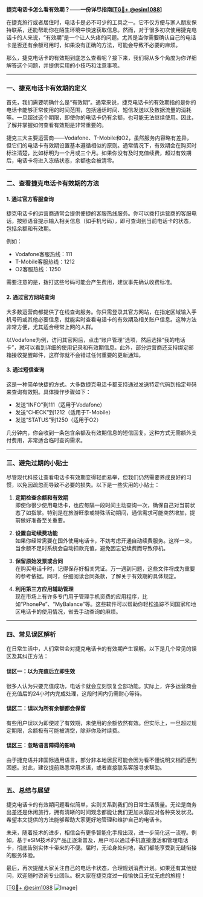 **捷克电话卡怎么看有效期？——一份详尽指南[[TG💪+ @esim1088](https://t.me/s/esim1088)]**

在捷克旅行或者居住时，电话卡是必不可少的工具之一。它不仅方便与家人朋友保持联系，还能帮助你在陌生环境中快速获取信息。然而，对于很多初次使用捷克电话卡的人来说，“有效期”是一个让人头疼的问题。尤其是当你需要确认自己的电话卡是否还有余额可用时，如果没有正确的方法，可能会导致不必要的麻烦。

那么，捷克电话卡的有效期到底怎么查看呢？接下来，我们将从多个角度为你详细解答这个问题，并提供实用的小技巧和注意事项。

---

### 一、捷克电话卡有效期的定义

首先，我们需要明确什么是“有效期”。通常来说，捷克电话卡的有效期指的是你的电话卡能够正常使用的时间范围，包括通话时间、短信发送以及数据流量的消耗等。一旦超过这个期限，即使你的电话卡仍有余额，也可能无法继续使用。因此，了解并掌握如何查看有效期是非常重要的。

捷克三大主要运营商——Vodafone、T-Mobile和O2，虽然服务内容略有差异，但它们的电话卡有效期设置基本遵循相似的原则。通常情况下，有效期会在购买时标注清楚，比如标明为一个月或三个月。如果你没有及时充值续费，超过有效期后，电话卡将进入冻结状态，余额也会被清零。

---

### 二、查看捷克电话卡有效期的方法

#### 1. **通过官方客服查询**
捷克电话卡的运营商通常会提供便捷的客服热线服务。你可以拨打运营商的客服电话，按照语音提示输入相关信息（如手机号码），即可查询到当前电话卡的状态，包括余额和有效期。

例如：
- Vodafone客服热线：111
- T-Mobile客服热线：1212
- O2客服热线：1250

需要注意的是，拨打这些号码可能会产生费用，建议事先确认收费标准。

#### 2. **通过官方网站查询**
大多数运营商都提供了在线查询服务。你只需登录其官方网站，在指定区域输入手机号码或其他必要信息，就能实时查看电话卡的有效期及相关账户信息。这种方法非常方便，尤其适合经常上网的人群。

以Vodafone为例，访问其官网后，点击“账户管理”选项，然后选择“我的电话卡”，就可以看到详细的使用记录和有效期信息。此外，部分运营商还支持绑定邮箱接收提醒邮件，这样你就不会错过任何重要的更新通知。

#### 3. **通过短信查询**
这是一种简单快捷的方式。大多数捷克电话卡都支持通过发送特定代码到指定号码来查询有效期。具体操作步骤如下：

- 发送“INFO”到111（适用于Vodafone）
- 发送“CHECK”到1212（适用于T-Mobile）
- 发送“STATUS”到1250（适用于O2）

几分钟内，你会收到一条包含余额及有效期信息的短信回复。这种方式无需额外支付费用，非常适合临时查询需求。

---

### 三、避免过期的小贴士

尽管现代科技让查看电话卡有效期变得轻而易举，但我们仍然需要养成良好的习惯，以免因疏忽而导致不必要的损失。以下是一些实用的小贴士：

1. **定期检查余额和有效期**  
   即使你很少使用电话卡，也应每隔一段时间主动查询一次，确保自己对当前状态了如指掌。特别是在旅游旺季或特殊活动期间，通信需求可能突然增加，提前做好准备至关重要。

2. **设置自动续费功能**  
   如果你经常需要在国外使用电话卡，不妨考虑开通自动续费服务。这样一来，当余额不足时系统会自动扣款充值，避免因忘记续费而导致停机。

3. **保留原始发票或合同**  
   在购买电话卡时，记得保存好相关凭证。万一遇到问题，这些文件将成为重要的参考依据。同时，仔细阅读合同条款，了解关于有效期的具体规定。

4. **利用第三方应用辅助管理**  
   现在市场上有许多专门用于管理手机资费的应用程序，比如“PhonePe”、“MyBalance”等。这些软件可以帮助你轻松追踪不同国家和地区电话卡的使用情况，省去手动查询的麻烦。

---

### 四、常见误区解析

在日常生活中，人们常常会对捷克电话卡的有效期产生误解。以下是几个常见的误区及其纠正方法：

#### 误区一：以为充值后立即生效
很多人认为只要充值成功，电话卡就会立刻恢复全部功能。实际上，许多运营商会在充值后的24小时内完成处理，这段时间内仍需耐心等待。

#### 误区二：误以为所有余额都会保留
有些用户误以为即使过了有效期，未使用的余额依然有效。但实际上，一旦超过规定期限，余额极有可能被清空，除非你及时续费。

#### 误区三：忽略语言障碍的影响
由于捷克语并非国际通用语言，部分非本地居民可能会因为看不懂说明文档而感到困惑。对此，建议提前熟悉常用术语，或者直接联系客服寻求帮助。

---

### 五、总结与展望

捷克电话卡的有效期问题看似简单，实则关系到我们的日常生活质量。无论是商务出差还是休闲旅行，拥有清晰的时间观念都能让我们更加从容应对各种突发状况。希望本文提供的方法能够帮助大家更好地管理和维护自己的电话卡。

未来，随着技术的进步，相信会有更多智能化手段出现，进一步简化这一流程。例如，基于eSIM技术的产品正逐渐普及，用户可以通过手机直接激活和管理电话卡，彻底告别实体卡带来的不便。届时，无论身处何地，我们都能享受到无缝衔接的服务体验。

最后，再次提醒大家关注自己的电话卡状态，合理规划消费计划。如果还有其他疑问，欢迎随时咨询专业团队。祝大家在捷克度过一段愉快且无忧无虑的旅程！

[[TG💪+ @esim1088](https://t.me/s/esim1088) ![Image](https://i.postimg.cc/4NQfJmqS/Snipaste-2025-05-13-00-14-12.png)]